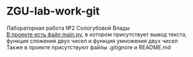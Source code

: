 # ZGU-lab-work-git
Лабораторная работа №2 Сологубовой Влады<br>
<u>В проекте есть файл main.py</u>, в котором присутствует вывод текста, функция сложения двух чисел и функция умножения двух чисел<br>
Также в проекте присутствуют файлы .gitignore и README.md
